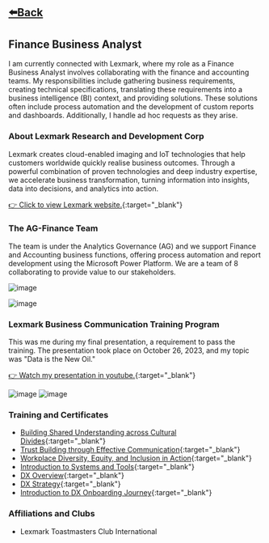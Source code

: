 ## [⬅️Back](./)

## Finance Business Analyst
I am currently connected with Lexmark, where my role as a Finance Business Analyst involves collaborating with the finance and accounting teams. My responsibilities include gathering business requirements, creating technical specifications, translating these requirements into a business intelligence (BI) context, and providing solutions. These solutions often include process automation and the development of custom reports and dashboards. Additionally, I handle ad hoc requests as they arise.

### About Lexmark Research and Development Corp
Lexmark creates cloud-enabled imaging and IoT technologies that help customers worldwide quickly realise business outcomes. Through a powerful combination of proven technologies and deep industry expertise, we accelerate business transformation, turning information into insights, data into decisions, and analytics into action.

[👉 Click to view Lexmark website.](https://www.lexmark.com/en_ph/careers/careers-about.html){:target="_blank"} 

### The AG-Finance Team
The team is under the Analytics Governance (AG) and we support Finance and Accounting business functions, offering process automation and report development using the Microsoft Power Platform. We are a team of 8 collaborating to provide value to our stakeholders.

![image](https://github.com/greatcyan/cyrus-baruc-data-analytics-portfolio/assets/95137493/3ae47d43-9341-48a1-bed0-db2db8b73cf5)

![image](https://github.com/greatcyan/cyrus-baruc-data-analytics-portfolio/assets/95137493/bda10b62-0d6c-4536-947e-3d16b8af83f2)

### Lexmark Business Communication Training Program
This was me during my final presentation, a requirement to pass the training. The presentation took place on October 26, 2023, and my topic was "Data is the New Oil." 

[👉 Watch my presentation in youtube.](https://www.youtube.com/watch?v=QsVjVikTm_E){:target="_blank"}

![image](https://github.com/greatcyan/cyrus-baruc-data-analytics-portfolio/assets/95137493/508e1b1a-bacb-4105-8391-28e29a359b8a)
![image](https://github.com/greatcyan/cyrus-baruc-data-analytics-portfolio/assets/95137493/0ca47d1a-ed7a-4d1b-ae6e-d296ed911d25)

### Training and Certificates

- [Building Shared Understanding across Cultural Divides](https://skillsoft.digitalbadges.skillsoft.com/b68d77e8-9a61-4dc3-b90d-dd80e435e609#gs.7cak1t){:target="_blank"}
- [Trust Building through Effective Communication](https://skillsoft.digitalbadges.skillsoft.com/7ba8bb09-ae05-4a4f-a7e7-339589a7728f#gs.7casj8){:target="_blank"}
- [Workplace Diversity, Equity, and Inclusion in Action](https://skillsoft.digitalbadges.skillsoft.com/98b218bc-dc93-4432-8ff2-e59fb4fd49d6#gs.7cau3b){:target="_blank"}
- [Introduction to Systems and Tools](https://lexlearn.digitalbadges.skillsoft.com/f475330f-03f9-499d-915d-f2071ca74d2d#gs.7cavu6){:target="_blank"}
- [DX Overview](https://lexlearn.digitalbadges.skillsoft.com/25d27605-a1b2-4961-b5d9-2fa81086d396#gs.7cay7o){:target="_blank"}
- [DX Strategy](https://lexlearn.digitalbadges.skillsoft.com/ea8f30f7-e66e-4858-aa71-271e04f0326f){:target="_blank"}
- [Introduction to DX Onboarding Journey](https://lexlearn.digitalbadges.skillsoft.com/23047b0e-7332-43c7-9b63-7dbab6fa99fa#gs.7cb2ee){:target="_blank"}

### Affiliations and Clubs
- Lexmark Toastmasters Club International



